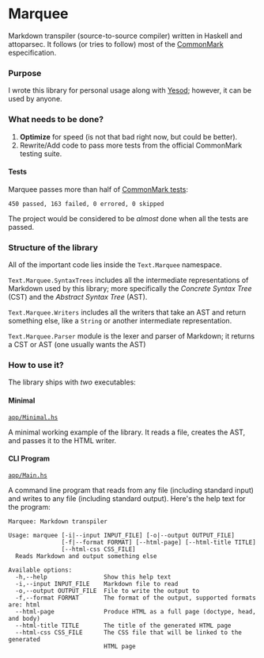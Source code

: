 # Marquee

Markdown transpiler (source-to-source compiler) written in Haskell and attoparsec. It follows (or tries to follow) most of the [CommonMark][commonmark] especification.

### Purpose

I wrote this library for personal usage along with [Yesod][yesod]; however, it can be used by anyone.

### What needs to be done?

1. **Optimize** for speed (is not that bad right now, but could be better).
2. Rewrite/Add code to pass more tests from the official CommonMark testing suite.

#### Tests

Marquee passes more than half of [CommonMark tests][test suite]:

    450 passed, 163 failed, 0 errored, 0 skipped

The project would be considered to be *almost* done when all the tests are passed.

### Structure of the library

All of the important code lies inside the `Text.Marquee` namespace.

`Text.Marquee.SyntaxTrees` includes all the intermediate representations of Markdown used by this library; more specifically the *Concrete Syntax Tree* (CST) and the *Abstract Syntax Tree* (AST).

`Text.Marquee.Writers` includes all the writers that take an AST and return something else, like a `String` or another intermediate representation.

`Text.Marquee.Parser` module is the lexer and parser of Markdown; it returns a CST or AST (one usually wants the AST)

### How to use it?

The library ships with *two* executables:

#### Minimal

[`app/Minimal.hs`][minimal]

A minimal working example of the library. It reads a file, creates the AST, and passes it to the HTML writer.

#### CLI Program

[`app/Main.hs`][cli]

A command line program that reads from any file (including standard input) and writes to any file (including standard output). Here's the help text for the program:

```
Marquee: Markdown transpiler

Usage: marquee [-i|--input INPUT_FILE] [-o|--output OUTPUT_FILE]
               [-f|--format FORMAT] [--html-page] [--html-title TITLE]
               [--html-css CSS_FILE]
  Reads Markdown and output something else

Available options:
  -h,--help                Show this help text
  -i,--input INPUT_FILE    Markdown file to read
  -o,--output OUTPUT_FILE  File to write the output to
  -f,--format FORMAT       The format of the output, supported formats are: html
  --html-page              Produce HTML as a full page (doctype, head, and body)
  --html-title TITLE       The title of the generated HTML page
  --html-css CSS_FILE      The CSS file that will be linked to the generated
                           HTML page
```

[commonmark]: http://commonmark.org/
[yesod]: http://www.yesodweb.com/
[minimal]: app/Minimal.hs
[cli]: app/Main.hs
[test suite]: https://github.com/jgm/CommonMark
